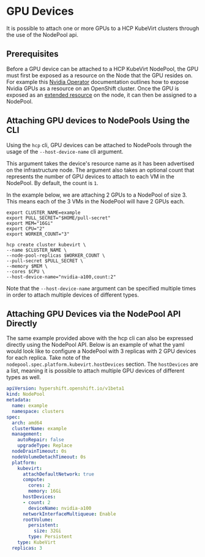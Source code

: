 # GPU Devices

It is possible to attach one or more GPUs to a HCP KubeVirt clusters through
the use of the NodePool api.

## Prerequisites

Before a GPU device can be attached to a HCP KubeVirt NodePool, the GPU must
first be exposed as a resource on the Node that the GPU resides on. For
example this [Nvidia Operator](https://docs.nvidia.com/datacenter/cloud-native/openshift/latest/openshift-virtualization.html) documentation outlines how to expose Nvidia GPUs
as a resource on an OpenShift cluster. Once the GPU is exposed as an
[extended resource](https://kubernetes.io/docs/concepts/configuration/manage-resources-containers/#extended-resources)
on the node, it can then be assigned to a NodePool. 

## Attaching GPU devices to NodePools Using the CLI

Using the `hcp` cli, GPU devices can be attached to NodePools through the
usage of the `--host-device-name` cli argument.


This argument takes the device's resource name as it has been advertised on
the infrastructure node. The argument also takes an optional count that
represents the number of GPU devices to attach to each VM in the NodePool.
By default, the count is `1`.

In the example below, we are attaching 2 GPUs to a NodePool of size 3. This
means each of the 3 VMs in the NodePool will have 2 GPUs each.


```shell linenums="1"
export CLUSTER_NAME=example
export PULL_SECRET="$HOME/pull-secret"
export MEM="16Gi"
export CPU="2"
export WORKER_COUNT="3"

hcp create cluster kubevirt \
--name $CLUSTER_NAME \
--node-pool-replicas $WORKER_COUNT \
--pull-secret $PULL_SECRET \
--memory $MEM \
--cores $CPU \
--host-device-name="nvidia-a100,count:2"
```

Note that the `--host-device-name` argument can be specified multiple times
in order to attach multiple devices of different types.

## Attaching GPU Devices via the NodePool API Directly

The same example provided above with the hcp cli can also be expressed
directly using the NodePool API. Below is an example of what the yaml
would look like to configure a NodePool with 3 replicas with 2 GPU devices
for each replica. Take note of the `nodepool.spec.platform.kubevirt.hostDevices`
section. The `hostDevices` are a list, meaning it is possible to attach
multiple GPU devices of different types as well.

```yaml linenums="1"
apiVersion: hypershift.openshift.io/v1beta1
kind: NodePool
metadata:
  name: example
  namespace: clusters
spec:
  arch: amd64
  clusterName: example
  management:
    autoRepair: false
    upgradeType: Replace
  nodeDrainTimeout: 0s
  nodeVolumeDetachTimeout: 0s
  platform:
    kubevirt:
      attachDefaultNetwork: true
      compute:
        cores: 2
        memory: 16Gi
      hostDevices:
      - count: 2
        deviceName: nvidia-a100
      networkInterfaceMultiqueue: Enable
      rootVolume:
        persistent:
          size: 32Gi
        type: Persistent
    type: KubeVirt
  replicas: 3
```

